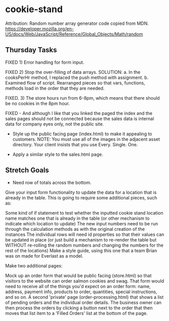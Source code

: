# cookie-stand

Attribution: Random number array generator code copied from MDN.
https://developer.mozilla.org/en-US/docs/Web/JavaScript/Reference/Global_Objects/Math/random

## Thursday Tasks
FIXED 1) Error handling for form input.

FIXED 2) Stop the over-filling of data arrays. SOLUTION: a. In the cooksPerHr method, I replaced the push method with assignment. b. Examined flow of script. Rearranged pieces so that vars, functions, methods load in the order that they are needed.

FIXED. 3) The store hours run from 6-8pm, which means that there should be no cookies in the 8pm hour.

FIXED - And although I like that you linked the paged the index and the sales pages should not be connected because the sales data is internal data for company eyes only, not the public site.

* Style up the public facing page (index.html) to make it appealing to customers. NOTE: You must use all of the images in the adjacent asset directory. Your client insists that you use Every. Single. One.

* Apply a similar style to the sales.html page.

## Stretch Goals

* Need row of totals across the bottom.

Give your input form functionality to update the data for a location that is already in the table. This is going to require some additional pieces, such as:

Some kind of if statement to test whether the inputted cookie stand location name matches one that is already in the table (or other mechanism to indicate which location to update)
The new input numbers need to be run through the calculation methods as with the original creation of the instances
The individual rows will need id properties so that their values can be updated in place (or just build a mechanism to re-render the table but WITHOUT re-rolling the random numbers and changing the numbers for the rest of the locations)
Make a style guide, using this one that a team Brian was on made for Everlast as a model.

Make two additional pages:

Mock up an order form that would be public facing (store.html) so that visitors to the website can order salmon cookies and swag. That form would need to receive all of the things you'd expect on an order form: name, address, payment info, products to order, quantities, special instructions, and so on.
A second 'private' page (order-processing.html) that shows a list of pending orders and the individual order details. The business owner can then process the orders by clicking a button next to the order that then moves that list item to a 'Filled Orders' list at the bottom of the page.
